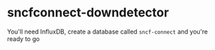 # sncfconnect-downdetector

You'll need InfluxDB, create a database called `sncf-connect` and you're ready to go

